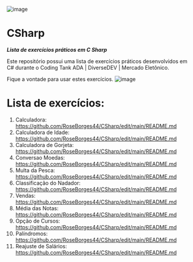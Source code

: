 
![image](https://github.com/RoseBorges44/CSharp/assets/122793017/b1fca932-bbda-41da-a4cc-3576894cdba8)


# CSharp

***Lista de exercícios práticos em C Sharp***

Este repositório possui uma lista de exercícios práticos desenvolvidos em C# durante o Coding Tank ADA | DiverseDEV | Mercado Eletônico.

Fique a vontade para usar estes exercícios. 
![image](https://github.com/RoseBorges44/CSharp/assets/122793017/2ee7a6dc-aea4-413f-9259-2626b1a6f2d2)



# Lista de exercícios:

1. Calculadora:  https://github.com/RoseBorges44/CSharp/edit/main/README.md
2. Calculadora de Idade: https://github.com/RoseBorges44/CSharp/edit/main/README.md
3. Calculadora de Gorjeta: https://github.com/RoseBorges44/CSharp/edit/main/README.md
4. Conversao Moedas: https://github.com/RoseBorges44/CSharp/edit/main/README.md
5. Multa da Pesca: https://github.com/RoseBorges44/CSharp/edit/main/README.md
6. Classificação do Nadador: https://github.com/RoseBorges44/CSharp/edit/main/README.md
7. Vendas: https://github.com/RoseBorges44/CSharp/edit/main/README.md
8. Média das Notas: https://github.com/RoseBorges44/CSharp/edit/main/README.md
9. Opção de Cursos: https://github.com/RoseBorges44/CSharp/edit/main/README.md
10. Palíndromos: https://github.com/RoseBorges44/CSharp/edit/main/README.md
11. Reajuste de Salários: https://github.com/RoseBorges44/CSharp/edit/main/README.md



